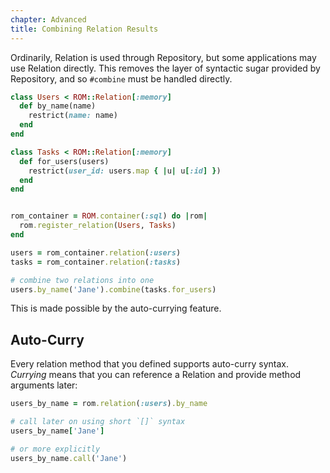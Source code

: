 ```yaml
---
chapter: Advanced
title: Combining Relation Results
---
```


Ordinarily, Relation is used through Repository, but some applications may use
Relation directly. This removes the layer of syntactic sugar provided by
Repository, and so `#combine` must be handled directly.

```ruby
class Users < ROM::Relation[:memory]
  def by_name(name)
    restrict(name: name)
  end
end

class Tasks < ROM::Relation[:memory]
  def for_users(users)
    restrict(user_id: users.map { |u| u[:id] })
  end
end


rom_container = ROM.container(:sql) do |rom|
  rom.register_relation(Users, Tasks)
end

users = rom_container.relation(:users)
tasks = rom_container.relation(:tasks)

# combine two relations into one
users.by_name('Jane').combine(tasks.for_users)
```

This is made possible by the auto-currying feature.

## Auto-Curry

Every relation method that you defined supports auto-curry syntax. *Currying*
means that you can reference a Relation and provide method arguments later:

```ruby
users_by_name = rom.relation(:users).by_name

# call later on using short `[]` syntax
users_by_name['Jane']

# or more explicitly
users_by_name.call('Jane')
```

